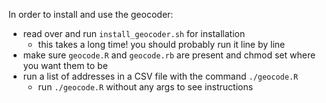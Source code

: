 In order to install and use the geocoder:

- read over and run `install_geocoder.sh` for installation
    - this takes a long time!  you should probably run it line by line
- make sure `geocode.R` and `geocode.rb` are present and chmod set where you want them to be
- run a list of addresses in a CSV file with the command `./geocode.R` 
    - run `./geocode.R` without any args to see instructions
